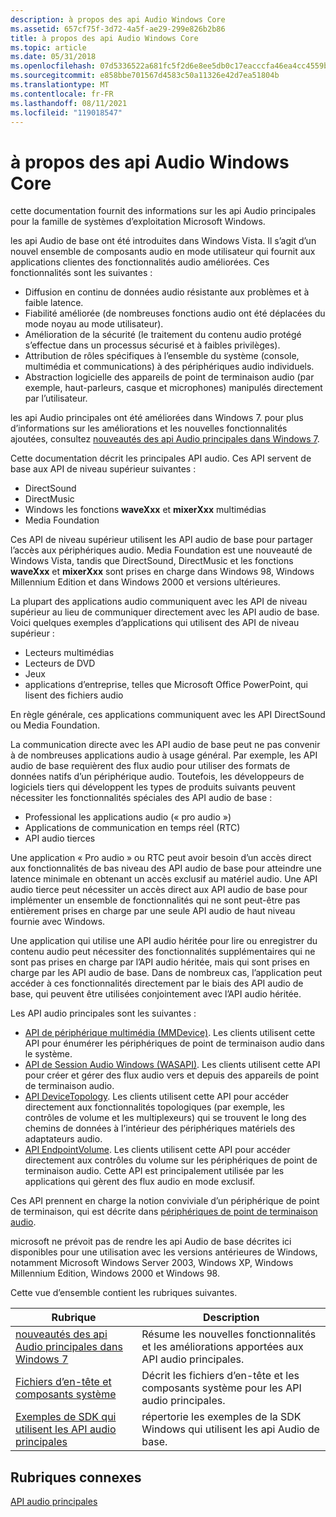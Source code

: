 ```yaml
---
description: à propos des api Audio Windows Core
ms.assetid: 657cf75f-3d72-4a5f-ae29-299e826b2b86
title: à propos des api Audio Windows Core
ms.topic: article
ms.date: 05/31/2018
ms.openlocfilehash: 07d5336522a681fc5f2d6e8ee5db0c17eacccfa46ea4cc4559bf00e6ea629031
ms.sourcegitcommit: e858bbe701567d4583c50a11326e42d7ea51804b
ms.translationtype: MT
ms.contentlocale: fr-FR
ms.lasthandoff: 08/11/2021
ms.locfileid: "119018547"
---
```

# <a name="about-the-windows-core-audio-apis"></a>à propos des api Audio Windows Core

cette documentation fournit des informations sur les api Audio principales pour la famille de systèmes d’exploitation Microsoft Windows.

les api Audio de base ont été introduites dans Windows Vista. Il s’agit d’un nouvel ensemble de composants audio en mode utilisateur qui fournit aux applications clientes des fonctionnalités audio améliorées. Ces fonctionnalités sont les suivantes :

-   Diffusion en continu de données audio résistante aux problèmes et à faible latence.
-   Fiabilité améliorée (de nombreuses fonctions audio ont été déplacées du mode noyau au mode utilisateur).
-   Amélioration de la sécurité (le traitement du contenu audio protégé s’effectue dans un processus sécurisé et à faibles privilèges).
-   Attribution de rôles spécifiques à l’ensemble du système (console, multimédia et communications) à des périphériques audio individuels.
-   Abstraction logicielle des appareils de point de terminaison audio (par exemple, haut-parleurs, casque et microphones) manipulés directement par l’utilisateur.

les api Audio principales ont été améliorées dans Windows 7. pour plus d’informations sur les améliorations et les nouvelles fonctionnalités ajoutées, consultez [nouveautés des api Audio principales dans Windows 7](what-s-new-for-core-audio-apis-in-windows-7.md).

Cette documentation décrit les principales API audio. Ces API servent de base aux API de niveau supérieur suivantes :

-   DirectSound
-   DirectMusic
-   Windows les fonctions **waveXxx** et **mixerXxx** multimédias
-   Media Foundation

Ces API de niveau supérieur utilisent les API audio de base pour partager l’accès aux périphériques audio. Media Foundation est une nouveauté de Windows Vista, tandis que DirectSound, DirectMusic et les fonctions **waveXxx** et **mixerXxx** sont prises en charge dans Windows 98, Windows Millennium Edition et dans Windows 2000 et versions ultérieures.

La plupart des applications audio communiquent avec les API de niveau supérieur au lieu de communiquer directement avec les API audio de base. Voici quelques exemples d’applications qui utilisent des API de niveau supérieur :

-   Lecteurs multimédias
-   Lecteurs de DVD
-   Jeux
-   applications d’entreprise, telles que Microsoft Office PowerPoint, qui lisent des fichiers audio

En règle générale, ces applications communiquent avec les API DirectSound ou Media Foundation.

La communication directe avec les API audio de base peut ne pas convenir à de nombreuses applications audio à usage général. Par exemple, les API audio de base requièrent des flux audio pour utiliser des formats de données natifs d’un périphérique audio. Toutefois, les développeurs de logiciels tiers qui développent les types de produits suivants peuvent nécessiter les fonctionnalités spéciales des API audio de base :

-   Professional les applications audio (« pro audio »)
-   Applications de communication en temps réel (RTC)
-   API audio tierces

Une application « Pro audio » ou RTC peut avoir besoin d’un accès direct aux fonctionnalités de bas niveau des API audio de base pour atteindre une latence minimale en obtenant un accès exclusif au matériel audio. Une API audio tierce peut nécessiter un accès direct aux API audio de base pour implémenter un ensemble de fonctionnalités qui ne sont peut-être pas entièrement prises en charge par une seule API audio de haut niveau fournie avec Windows.

Une application qui utilise une API audio héritée pour lire ou enregistrer du contenu audio peut nécessiter des fonctionnalités supplémentaires qui ne sont pas prises en charge par l’API audio héritée, mais qui sont prises en charge par les API audio de base. Dans de nombreux cas, l’application peut accéder à ces fonctionnalités directement par le biais des API audio de base, qui peuvent être utilisées conjointement avec l’API audio héritée.

Les API audio principales sont les suivantes :

-   [API de périphérique multimédia (MMDevice)](mmdevice-api.md). Les clients utilisent cette API pour énumérer les périphériques de point de terminaison audio dans le système.
-   [API de Session Audio Windows (WASAPI)](wasapi.md). Les clients utilisent cette API pour créer et gérer des flux audio vers et depuis des appareils de point de terminaison audio.
-   [API DeviceTopology](devicetopology-api.md). Les clients utilisent cette API pour accéder directement aux fonctionnalités topologiques (par exemple, les contrôles de volume et les multiplexeurs) qui se trouvent le long des chemins de données à l’intérieur des périphériques matériels des adaptateurs audio.
-   [API EndpointVolume](endpointvolume-api.md). Les clients utilisent cette API pour accéder directement aux contrôles du volume sur les périphériques de point de terminaison audio. Cette API est principalement utilisée par les applications qui gèrent des flux audio en mode exclusif.

Ces API prennent en charge la notion conviviale d’un périphérique de point de terminaison, qui est décrite dans [périphériques de point de terminaison audio](audio-endpoint-devices.md).

microsoft ne prévoit pas de rendre les api Audio de base décrites ici disponibles pour une utilisation avec les versions antérieures de Windows, notamment Microsoft Windows Server 2003, Windows XP, Windows Millennium Edition, Windows 2000 et Windows 98.

Cette vue d’ensemble contient les rubriques suivantes.



| **Rubrique**                                                                                      | **Description**                                                                           |
|------------------------------------------------------------------------------------------------|-------------------------------------------------------------------------------------------|
| [nouveautés des api Audio principales dans Windows 7](what-s-new-for-core-audio-apis-in-windows-7.md) | Résume les nouvelles fonctionnalités et les améliorations apportées aux API audio principales.                   |
| [Fichiers d’en-tête et composants système](header-files-and-system-components.md)                   | Décrit les fichiers d’en-tête et les composants système pour les API audio principales.                 |
| [Exemples de SDK qui utilisent les API audio principales](sdk-samples-that-use-the-core-audio-apis.md)       | répertorie les exemples de la SDK Windows qui utilisent les api Audio de base.                        |




 

## <a name="related-topics"></a>Rubriques connexes

<dl> <dt>

[API audio principales](core-audio-apis-in-windows-vista.md)
</dt> </dl>

 

 



